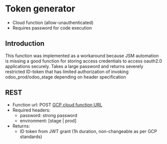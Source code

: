 # Token generator

- Cloud function (allow-unauthenticated)
- Requires password for code execution

## Introduction
This function was implemented as a workaround because JSM automation is missing a good function for storing access credentials to access oauth2.0 applications securely.
Takes a large password and returns severely restricted ID-token that has limited authorization of invoking odoo_prod\/odoo_stage depending on header specification

## REST
- Function url: POST [GCP cloud function URL](https://europe-west1-integration-jsm-odoo.cloudfunctions.net/token_generator)
- Required headers:
  - password: strong password
  - environment: [stage | prod]
- Returns:
  - ID token from JWT grant (1h duration, non-changeable as per GCP standards)
